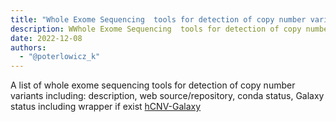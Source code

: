 ```yaml
---
title: "Whole Exome Sequencing  tools for detection of copy number variants and their status in Galaxy"
description: WWhole Exome Sequencing  tools for detection of copy number variants and their status in Galaxy
date: 2022-12-08
authors:
  - "@poterlowicz_k"
---
```


 A list of whole exome sequencing tools for detection of copy number variants including: description, web source/repository, conda status, Galaxy status including wrapper if exist [hCNV-Galaxy](https://github.com/users/khaled196/projects/1/views/11)
 
